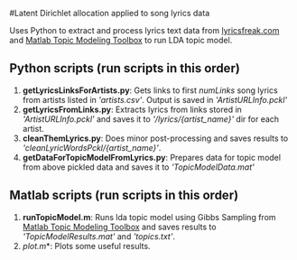 #Latent Dirichlet allocation applied to song lyrics data

Uses Python to extract and process lyrics text data from [lyricsfreak.com](http://www.lyricsfreak.com/) and [Matlab Topic Modeling Toolbox](http://psiexp.ss.uci.edu/research/programs_data/toolbox.htm) to run LDA topic model.



## Python scripts (run scripts in this order)
1. **getLyricsLinksForArtists.py**: Gets links to first *numLinks* song lyrics from artists listed in *'artists.csv'*. Output is saved in *'ArtistURLInfo.pckl'*
2. **getLyricsFromLinks.py**: Extracts lyrics from links stored in *'ArtistURLInfo.pckl'* and saves it to *'/lyrics/{artist_name}'* dir for each artist.
3. **cleanThemLyrics.py**: Does minor post-processing and saves results to *'cleanLyricWordsPckl/{artist_name}'*.
4. **getDataForTopicModelFromLyrics.py**: Prepares data for topic model from above pickled data and saves it to *'TopicModelData.mat'*

## Matlab scripts (run scripts in this order)
1. **runTopicModel.m**: Runs lda topic model using Gibbs Sampling from [Matlab Topic Modeling Toolbox](http://psiexp.ss.uci.edu/research/programs_data/toolbox.htm) and saves results to *'TopicModelResults.mat'* and *'topics.txt'*.
2. **plot*.m**: Plots some useful results.
